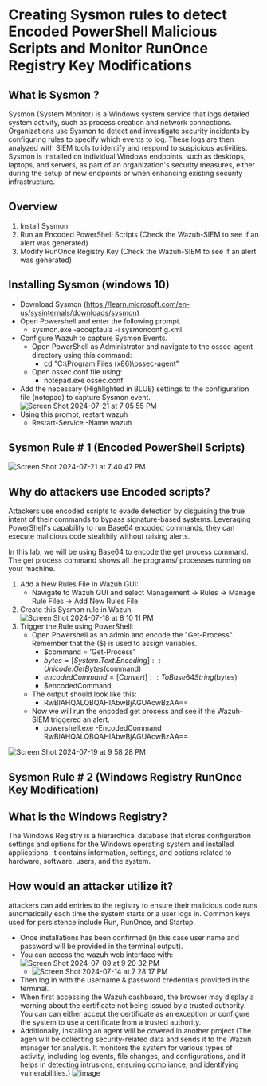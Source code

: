 # Creating Sysmon rules to detect Encoded PowerShell Malicious Scripts and Monitor RunOnce Registry Key Modifications

<h2> What is Sysmon ? </h2> Sysmon (System Monitor) is a Windows system service that logs detailed system activity, such as process creation and network connections. Organizations use Sysmon to detect and investigate security incidents by configuring rules to specify which events to log. These logs are then analyzed with SIEM tools to identify and respond to suspicious activities. Sysmon is installed on individual Windows endpoints, such as desktops, laptops, and servers, as part of an organization's security measures, either during the setup of new endpoints or when enhancing existing security infrastructure.
<h2> Overview</h2>

  1. Install Sysmon
  2. Run an Encoded PowerShell Scripts (Check the Wazuh-SIEM to see if an alert was generated)
  3. Modify RunOnce Registry Key (Check the Wazuh-SIEM to see if an alert was generated)

<h2> Installing Sysmon (windows 10)</h2>

- Download Sysmon (https://learn.microsoft.com/en-us/sysinternals/downloads/sysmon)
- Open Powershell and enter the following prompt.
   - sysmon.exe -accepteula -i sysmonconfig.xml
- Configure Wazuh to capture Sysmon Events.
   - Open PowerShell as Administrator and navigate to the ossec-agent directory using this command:
     - cd "C:\Program Files (x86)\ossec-agent"
   - Open ossec.conf file using:
     - notepad.exe ossec.conf
- Add the necessary (Highlighted in BLUE) settings to the configuration file (notepad) to capture Sysmon event.
![Screen Shot 2024-07-21 at 7 05 55 PM](https://github.com/user-attachments/assets/988959ed-56c9-49b1-abb9-b3c73a358531)
- Using this prompt, restart wazuh
    - Restart-Service -Name wazuh

<h2> Sysmon Rule # 1 (Encoded PowerShell Scripts)</h2>

![Screen Shot 2024-07-21 at 7 40 47 PM](https://github.com/user-attachments/assets/39601e50-bfae-4e7d-97ee-a4d3404046a0)


<h2> Why do attackers use Encoded scripts? </h2> Attackers use encoded scripts to evade detection by disguising the true intent of their commands to bypass signature-based systems. Leveraging PowerShell's capability to run Base64 encoded commands, they can execute malicious code stealthily without raising alerts. 

In this lab, we will be using Base64 to encode the get process command. The get process command shows all the programs/ processes running on your machine. 
  1. Add a New Rules File in Wazuh GUI:
     - Navigate to Wazuh GUI and select Management -> Rules -> Manage Rule Files -> Add New Rules File.
  2. Create this Sysmon rule in Wazuh.
![Screen Shot 2024-07-18 at 8 10 11 PM](https://github.com/user-attachments/assets/1917792f-7ffc-46ad-9099-f8ca6e222649)
  3. Trigger the Rule using PowerShell:
     - Open Powershell as an admin and encode the "Get-Process". Remember that the ($) is used to assign variables. 
       - $command = 'Get-Process'
       - $bytes = [System.Text.Encoding]::Unicode.GetBytes($command)
       - $encodedCommand = [Convert]::ToBase64String($bytes)
       - $encodedCommand
      - The output should look like this:
        - RwBlAHQALQBQAHIAbwBjAGUAcwBzAA==
      - Now we will run the encoded get process and see if the Wazuh-SIEM triggered an alert.
         - powershell.exe -EncodedCommand RwBlAHQALQBQAHIAbwBjAGUAcwBzAA==

![Screen Shot 2024-07-19 at 9 58 28 PM](https://github.com/user-attachments/assets/0dd1393d-5d0c-463d-81d8-bc8ec6585fe7)

<h2> Sysmon Rule # 2 (Windows Registry RunOnce Key Modification)</h2>

<h2> What is the Windows Registry? </h2> The Windows Registry is a hierarchical database that stores configuration settings and options for the Windows operating system and installed applications. It contains information, settings, and options related to hardware, software, users, and the system.

<h2> How would an attacker utilize it? </h2>
attackers can add entries to the registry to ensure their malicious code runs automatically each time the system starts or a user logs in. Common keys used for persistence include Run, RunOnce, and Startup.

- Once installations has been confirmed (in this case user name and password will be provided in the terminal output).
- You can access the wazuh web interface with:
![Screen Shot 2024-07-09 at 9 20 32 PM](https://github.com/user-attachments/assets/e2a648f6-950b-45f0-bb7e-a2bbca1cd664)
  - ![Screen Shot 2024-07-14 at 7 28 17 PM](https://github.com/user-attachments/assets/1be23982-ced4-4b7b-a5cc-a5b48ea9e0d8)
- Then log in with the username & password credentials provided in the terminal.
- When first accessing the Wazuh dashboard, the browser may display a warning about the certificate not being issued by a trusted authority. You can can either accept the certificate as an exception or configure the system to use a certificate from a trusted authority.
- Additionally, installing an agent will be covered in another project (The agen will be collecting security-related data and sends it to the Wazuh manager for analysis. It monitors the system for various types of activity, including log events, file changes, and configurations, and it helps in detecting intrusions, ensuring compliance, and identifying vulnerabilities.) 
![image](https://github.com/user-attachments/assets/59ab7d27-b46a-41c1-83c7-bd6c13ead236)
